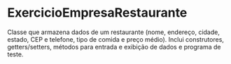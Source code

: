 # ExercicioEmpresaRestaurante
Classe que armazena dados de um restaurante (nome, endereço, cidade, estado, CEP e telefone, tipo de comida e preço médio). Inclui construtores, getters/setters, métodos para entrada e exibição de dados e programa de teste.

